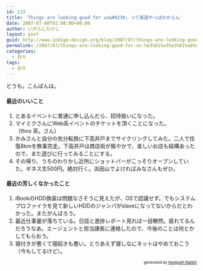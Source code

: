 ```yaml
---
id: 133
title: 'Things are looking good for us&#8230; って英語やっぱわからん'
date: 2007-07-08T02:08:00+00:00
author: いがらしたけし
layout: post
guid: http://www.indigo-design.org/blog/2007/07/things-are-looking-good-for-us-%e3%81%a3%e3%81%a6%e8%8b%b1%e8%aa%9e%e3%82%84%e3%81%a3%e3%81%b1%e3%82%8f%e3%81%8b%e3%82%89%e3%82%93/
permalink: /2007/07/things-are-looking-good-for-us-%e3%81%a3%e3%81%a6%e8%8b%b1%e8%aa%9e%e3%82%84%e3%81%a3%e3%81%b1%e3%82%8f%e3%81%8b%e3%82%89%e3%82%93/
categories:
  - 日々
tags:
  - 日々
---
```

どうも。こんばんは。

#### 最近のいいこと

  1. とあるイベントに普通に申し込んだら、招待扱いになった。
  2. マイミクさんにWeb系イベントのチケットを頂くことになった。  
    （thnx 茶。さん）
  3. かみさんと自分の気分転換に下高井戸までサイクリングしてみた。二人で往復8kmを無事完走。下高井戸は商店街が賑やかで、楽しいお店も結構あったので、また遊びに行ってみることにする。
  4. その帰り、うちのわりかし近所にショットバーがこっそりオープンしていた。ギネス生500円。絶対行く。浜田山でよければみなさんもぜひ。

#### 最近の芳しくなかったこと

  1. iBookのHDD換装は問題なさそうに見えたが、OSで認識せず。でもシステムプロファイラを見て新しいHDDのジャンパがslaveになってないからだとわかった。またがんばろう。
  2. 最近仕事量が落ちている。日誌と進捗レポート見れば一目瞭然。疲れてるんだろうなあ。エージェントと担当課長に連絡したので、今後のことは何とかしてもらおう。
  3. 寝付きが悪くて寝起きも悪い。とりあえず寝しなにネットはやめておこう（今もしてるけど）。

<!--feedpath info start-->

<div style="text-align: right;font-size: 10px">
  &nbsp;&nbsp;<span>generated by <a href="http://feedpath.jp" title="feedpath Rabbit" target="_blank">feedpath Rabbit</a></span>
</div>

<!--feedpath info end-->
